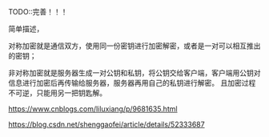 TODO::完善！！！

简单描述，

​	对称加密就是通信双方，使用同一份密钥进行加密解密，或者是一对可以相互推出的密钥；

​	非对称加密就是服务器生成一对公钥和私钥，将公钥交给客户端，客户端用公钥对信息进行加密后再传输给服务器，服务器再用自己的私钥进行解密。  且加密过程不可逆，只能用另一把钥匙解。

https://www.cnblogs.com/liluxiang/p/9681635.html

https://blog.csdn.net/shenggaofei/article/details/52333687